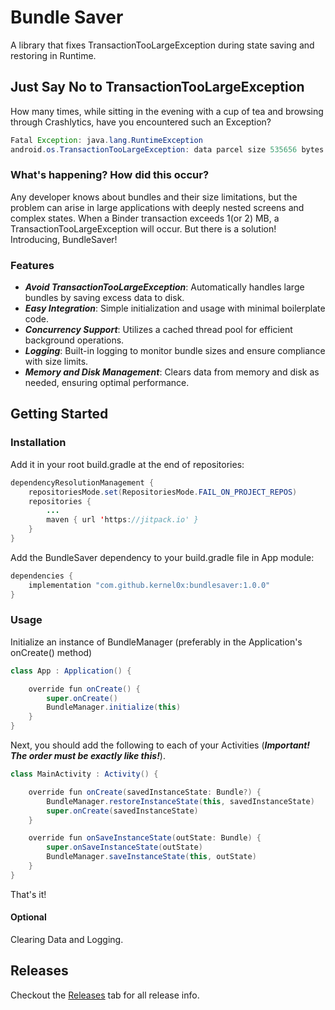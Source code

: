# Bundle Saver
A library that fixes TransactionTooLargeException during state saving and restoring in Runtime.

## Just Say No to TransactionTooLargeException
How many times, while sitting in the evening with a cup of tea and browsing through Crashlytics, have you encountered such an Exception?

````java
Fatal Exception: java.lang.RuntimeException
android.os.TransactionTooLargeException: data parcel size 535656 bytes Bundle stats: androidx.lifecycle.BundlableSavedStateRegistry.key [size=534156]
````

### What's happening? How did this occur?
Any developer knows about bundles and their size limitations, but the problem can arise in large applications with deeply nested screens and complex states. When a Binder transaction exceeds 1(or 2) MB, a TransactionTooLargeException will occur. But there is a solution! Introducing, BundleSaver!

### Features
- ***Avoid TransactionTooLargeException***: Automatically handles large bundles by saving excess data to disk.
- ***Easy Integration***: Simple initialization and usage with minimal boilerplate code.
- ***Concurrency Support***: Utilizes a cached thread pool for efficient background operations.
- ***Logging***: Built-in logging to monitor bundle sizes and ensure compliance with size limits.
- ***Memory and Disk Management***: Clears data from memory and disk as needed, ensuring optimal performance.

## Getting Started

### Installation

Add it in your root build.gradle at the end of repositories:

````java
dependencyResolutionManagement {
    repositoriesMode.set(RepositoriesMode.FAIL_ON_PROJECT_REPOS)
    repositories {
        ...
        maven { url 'https://jitpack.io' }
    }
}
````

Add the BundleSaver dependency to your build.gradle file in App module:
````java
dependencies {
    implementation "com.github.kernel0x:bundlesaver:1.0.0"
}
````

### Usage

Initialize an instance of BundleManager (preferably in the Application's onCreate() method)
````java
class App : Application() {

    override fun onCreate() {
        super.onCreate()
        BundleManager.initialize(this)
    }
}
````

Next, you should add the following to each of your Activities (***Important! The order must be exactly like this!***).
````java
class MainActivity : Activity() {

    override fun onCreate(savedInstanceState: Bundle?) {
        BundleManager.restoreInstanceState(this, savedInstanceState)
        super.onCreate(savedInstanceState)
    }

    override fun onSaveInstanceState(outState: Bundle) {
        super.onSaveInstanceState(outState)
        BundleManager.saveInstanceState(this, outState)
    }
}
````

That's it!

#### Optional
Clearing Data and Logging.

## Releases

Checkout the [Releases](https://github.com/kernel0x/bundlesaver/releases) tab for all release info.
